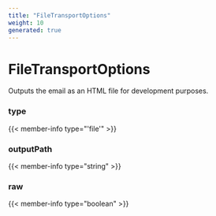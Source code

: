 ```yaml
---
title: "FileTransportOptions"
weight: 10
generated: true
---
```

<!-- This file was generated from the Vendure TypeScript source. Do not modify. Instead, re-run "generate-docs" -->


# FileTransportOptions

Outputs the email as an HTML file for development purposes.

### type

{{< member-info type="'file'" >}}



### outputPath

{{< member-info type="string" >}}



### raw

{{< member-info type="boolean" >}}



